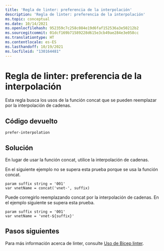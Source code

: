 ```yaml
---
title: 'Regla de linter: preferencia de la interpolación'
description: 'Regla de linter: preferencia de la interpolación'
ms.topic: conceptual
ms.date: 10/14/2021
ms.openlocfilehash: 952359c7c258c084e19d6faf152536a3e50212b2
ms.sourcegitcommit: 01dcf169b71589228d615e3cb49ae284e3e058cc
ms.translationtype: HT
ms.contentlocale: es-ES
ms.lasthandoff: 10/19/2021
ms.locfileid: "130164481"
---
```

# <a name="linter-rule---prefer-interpolation"></a>Regla de linter: preferencia de la interpolación

Esta regla busca los usos de la función concat que se pueden reemplazar por la interpolación de cadenas.

## <a name="returned-code"></a>Código devuelto

`prefer-interpolation`

## <a name="solution"></a>Solución

En lugar de usar la función concat, utilice la interpolación de cadenas.

En el siguiente ejemplo no se supera esta prueba porque se usa la función concat.

```bicep
param suffix string = '001'
var vnetName = concat('vnet-', suffix)
```

Puede corregirlo reemplazando concat por la interpolación de cadenas. En el ejemplo siguiente se supera esta prueba.

```bicep
param suffix string = '001'
var vnetName = 'vnet-${suffix}'
```

## <a name="next-steps"></a>Pasos siguientes

Para más información acerca de linter, consulte [Uso de Bicep linter](./linter.md).
